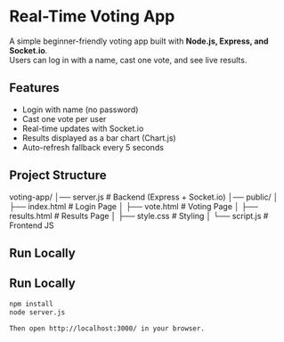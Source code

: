 # Real-Time Voting App

A simple beginner-friendly voting app built with **Node.js, Express, and Socket.io**.  
Users can log in with a name, cast one vote, and see live results.

## Features

- Login with name (no password)
- Cast one vote per user
- Real-time updates with Socket.io
- Results displayed as a bar chart (Chart.js)
- Auto-refresh fallback every 5 seconds

## Project Structure

voting-app/
│── server.js # Backend (Express + Socket.io)
│── public/
│ ├── index.html # Login Page
│ ├── vote.html # Voting Page
│ ├── results.html # Results Page
│ ├── style.css # Styling
│ └── script.js # Frontend JS

## Run Locally

## Run Locally

```bash
npm install
node server.js

Then open http://localhost:3000/ in your browser.


```
